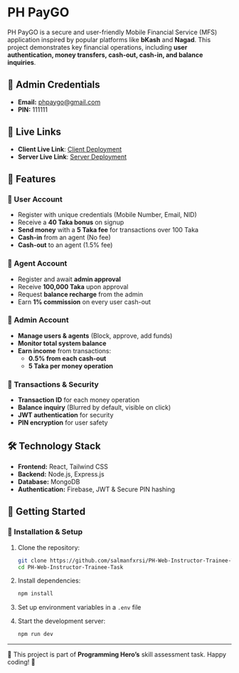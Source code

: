 # PH PayGO

PH PayGO is a secure and user-friendly Mobile Financial Service (MFS) application inspired by popular platforms like **bKash** and **Nagad**. This project demonstrates key financial operations, including **user authentication, money transfers, cash-out, cash-in, and balance inquiries**.

## 🔑 Admin Credentials

- **Email:** phpaygo@gmail.com
- **PIN:** 111111

## 🚀 Live Links

- **Client Live Link**: [Client Deployment](#)
- **Server Live Link**: [Server Deployment](#)

## 🌟 Features

### 🔹 User Account

- Register with unique credentials (Mobile Number, Email, NID)
- Receive a **40 Taka bonus** on signup
- **Send money** with a **5 Taka fee** for transactions over 100 Taka
- **Cash-in** from an agent (No fee)
- **Cash-out** to an agent (1.5% fee)

### 🔹 Agent Account

- Register and await **admin approval**
- Receive **100,000 Taka** upon approval
- Request **balance recharge** from the admin
- Earn **1% commission** on every user cash-out

### 🔹 Admin Account

- **Manage users & agents** (Block, approve, add funds)
- **Monitor total system balance**
- **Earn income** from transactions:
  - **0.5% from each cash-out**
  - **5 Taka per money operation**

### 🔹 Transactions & Security

- **Transaction ID** for each money operation
- **Balance inquiry** (Blurred by default, visible on click)
- **JWT authentication** for security
- **PIN encryption** for user safety

## 🛠️ Technology Stack

- **Frontend:** React, Tailwind CSS
- **Backend:** Node.js, Express.js
- **Database:** MongoDB
- **Authentication:** Firebase, JWT & Secure PIN hashing

## 🚀 Getting Started

### 📌 Installation & Setup

1. Clone the repository:
   ```bash
   git clone https://github.com/salmanfxrsi/PH-Web-Instructor-Trainee-Task.git
   cd PH-Web-Instructor-Trainee-Task
   ```
2. Install dependencies:
   ```bash
   npm install
   ```
3. Set up environment variables in a `.env` file
   
4. Start the development server:
   ```bash
   npm run dev
   ```

---

🔹 This project is part of **Programming Hero’s** skill assessment task. Happy coding! 🎯
